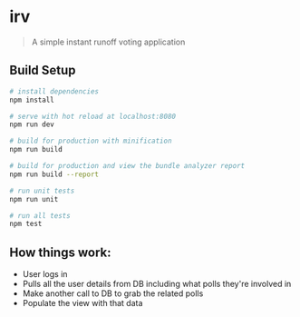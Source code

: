 # irv

> A simple instant runoff voting application

## Build Setup

``` bash
# install dependencies
npm install

# serve with hot reload at localhost:8080
npm run dev

# build for production with minification
npm run build

# build for production and view the bundle analyzer report
npm run build --report

# run unit tests
npm run unit

# run all tests
npm test
```

## How things work:

- User logs in
- Pulls all the user details from DB including what polls they're involved in
- Make another call to DB to grab the related polls
- Populate the view with that data
